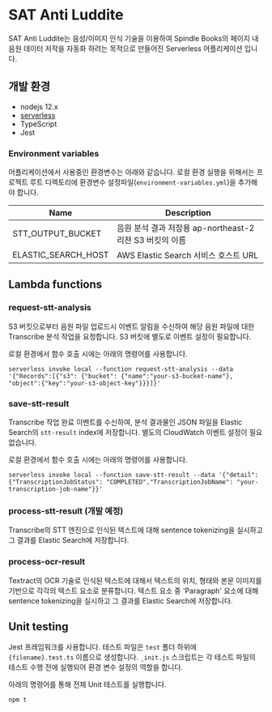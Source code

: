 # SAT Anti Luddite

SAT Anti Luddite는 음성/이미지 인식 기술을 이용하여 Spindle Books의 페이지 내 음원 데이터 저작을 자동화 하려는 목적으로 만들어진 Serverless 어플리케이션 입니다.

## 개발 환경
* nodejs 12.x
* [serverless](https://www.serverless.com/)
* TypeScript
* Jest

### Environment variables
어플리케이션에서 사용중인 환경변수는 아래와 같습니다. 로컬 환경 실행을 위해서는 프로젝트 루트 디렉토리에 환경변수 설정파일(`environment-variables.yml`)을 추가해야 합니다.

|Name|Description|
|---|---|
|STT_OUTPUT_BUCKET|음원 분석 결과 저장용 ap-northeast-2 리젼 S3 버킷의 이름|
|ELASTIC_SEARCH_HOST|AWS Elastic Search 서비스 호스트 URL|

## Lambda functions
### request-stt-analysis
S3 버킷으로부터 음원 파일 업로드시 이벤트 알림을 수신하여 해당 음원 파일에 대한 Transcribe 분석 작업을 요청합니다. S3 버킷에 별도로 이벤트 설정이 필요합니다.

로컬 환경에서 함수 호출 시에는 아래의 명령어를 사용합니다.

```
serverless invoke local --function request-stt-analysis --data '{"Records":[{"s3": {"bucket": {"name":"your-s3-bucket-name"}, "object":{"key":"your-s3-object-key"}}}]}'
```

### save-stt-result
Transcribe 작업 완료 이벤트를 수신하여, 분석 결과물인 JSON 파일을 Elastic Search의 `stt-result` index에 저장합니다. 별도의 CloudWatch 이벤트 설정이 필요 없습니다.

로컬 환경에서 함수 호출 시에는 아래의 명령어를 사용합니다.

```
serverless invoke local --function save-stt-result --data '{"detail": {"TranscriptionJobStatus": "COMPLETED","TranscriptionJobName": "your-transcription-job-name"}}'
```

### process-stt-result (개발 예정)
Transcribe의 STT 엔진으로 인식된 텍스트에 대해 sentence tokenizing을 실시하고 그 결과를 Elastic Search에 저장합니다.

### process-ocr-result
Textract의 OCR 기술로 인식된 텍스트에 대해서 텍스트의 위치, 형태와 본문 이미지를 기반으로 각각의 텍스트 요소로 분류합니다. 텍스트 요소 중 'Paragraph' 요소에 대해 sentence tokenizing을 실시하고 그 결과를 Elastic Search에 저장합니다.

## Unit testing
Jest 프레임워크를 사용합니다. 테스트 파일은 `test` 폴더 하위에 `{filename}.test.ts` 이름으로 생성합니다. `_init.js` 스크립트는 각 테스트 파일의 테스트 수행 전에 실행되어 환경 변수 설정의 역할을 합니다. 

아래의 명령어를 통해 전체 Unit 테스트를 실행합니다.

```
npm t
```